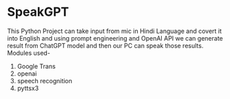 # SpeakGPT

This Python Project can take input from mic in Hindi Language and covert it into English and using prompt engineering and OpenAI API we can generate result from ChatGPT model and then our PC can speak those results.
Modules used-
   1. Google Trans
   2. openai
   3. speech recognition
   4. pyttsx3
